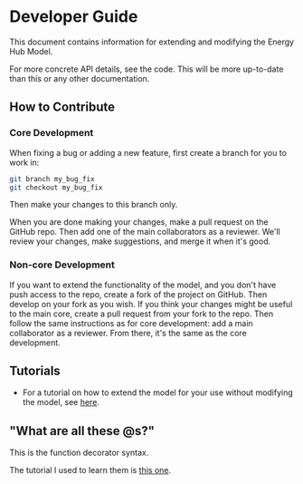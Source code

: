 # Developer Guide

This document contains information for extending and modifying the Energy Hub 
Model.

For more concrete API details, see the code. This will be more up-to-date than 
this or any other documentation.

## How to Contribute

### Core Development

When fixing a bug or adding a new feature, first create a branch for you to
work in:
```bash
git branch my_bug_fix
git checkout my_bug_fix
```

Then make your changes to this branch only.

When you are done making your changes, make a pull request on the GitHub repo.
Then add one of the main collaborators as a reviewer.
We'll review your changes, make suggestions, and merge it when it's good.

### Non-core Development

If you want to extend the functionality of the model, and you don't have push
access to the repo, create a fork of the project on GitHub.
Then develop on your fork as you wish.
If you think your changes might be useful to the main core, create a pull
request from your fork to the repo.
Then follow the same instructions as for core development: add a main
collaborator as a reviewer.
From there, it's the same as the core development.

## Tutorials

- For a tutorial on how to extend the model for your use without modifying the 
model, see [here](tutorials/extension.py).

## "What are all these @s?"

This is the function decorator syntax.

The tutorial I used to learn them is 
[this one](https://www.thecodeship.com/patterns/guide-to-python-function-decorators/).

